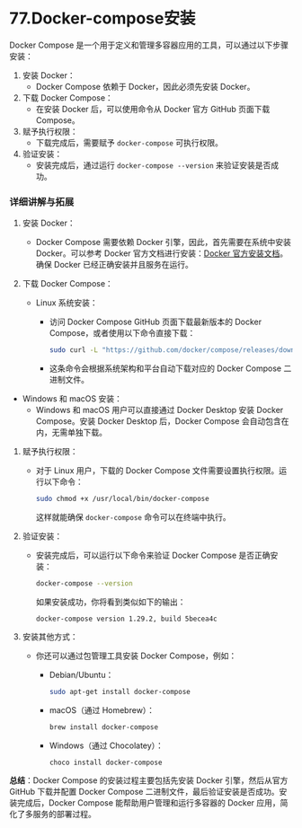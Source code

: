 # 77.Docker-compose安装

Docker Compose 是一个用于定义和管理多容器应用的工具，可以通过以下步骤安装：

1. 安装 Docker：
   - Docker Compose 依赖于 Docker，因此必须先安装 Docker。
2. 下载 Docker Compose：
   - 在安装 Docker 后，可以使用命令从 Docker 官方 GitHub 页面下载 Compose。
3. 赋予执行权限：
   - 下载完成后，需要赋予 `docker-compose` 可执行权限。
4. 验证安装：
   - 安装完成后，通过运行 `docker-compose --version` 来验证安装是否成功。

### 详细讲解与拓展

1. 安装 Docker：

   - Docker Compose 需要依赖 Docker 引擎，因此，首先需要在系统中安装 Docker。可以参考 Docker 官方文档进行安装：[Docker 官方安装文档](https://docs.docker.com/get-docker/)。确保 Docker 已经正确安装并且服务在运行。

2. 下载 Docker Compose：

   - Linux 系统安装：

     - 访问 Docker Compose GitHub 页面下载最新版本的 Docker Compose，或者使用以下命令直接下载：

       ```bash
       sudo curl -L "https://github.com/docker/compose/releases/download/(curl -s https://api.github.com/repos/docker/compose/releases/latest | jq -r .tag_name)/docker-compose-(uname -s)-$(uname -m)" -o /usr/local/bin/docker-compose
       ```

     - 这条命令会根据系统架构和平台自动下载对应的 Docker Compose 二进制文件。

- Windows 和 macOS 安装：
  - Windows 和 macOS 用户可以直接通过 Docker Desktop 安装 Docker Compose。安装 Docker Desktop 后，Docker Compose 会自动包含在内，无需单独下载。

1. 赋予执行权限：

   - 对于 Linux 用户，下载的 Docker Compose 文件需要设置执行权限。运行以下命令：

     ```bash
     sudo chmod +x /usr/local/bin/docker-compose
     ```

     这样就能确保 `docker-compose` 命令可以在终端中执行。

2. 验证安装：

   - 安装完成后，可以运行以下命令来验证 Docker Compose 是否正确安装：

     ```bash
     docker-compose --version
     ```

     如果安装成功，你将看到类似如下的输出：

     ```
     docker-compose version 1.29.2, build 5becea4c
     ```

3. 安装其他方式：

   - 你还可以通过包管理工具安装 Docker Compose，例如：

     - Debian/Ubuntu：

       ```bash
       sudo apt-get install docker-compose
       ```

     - macOS（通过 Homebrew）：

       ```bash
       brew install docker-compose
       ```

     - Windows（通过 Chocolatey）：

       ```bash
       choco install docker-compose
       ```

**总结**：Docker Compose 的安装过程主要包括先安装 Docker 引擎，然后从官方 GitHub 下载并配置 Docker Compose 二进制文件，最后验证安装是否成功。安装完成后，Docker Compose 能帮助用户管理和运行多容器的 Docker 应用，简化了多服务的部署过程。